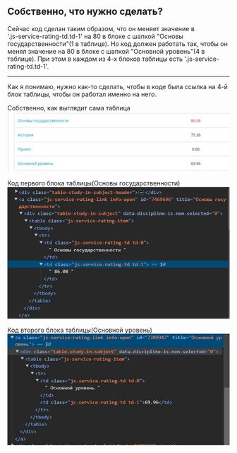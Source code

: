 ## Собственно, что нужно сделать?
Сейчас код сделан таким образом, что он меняет значение в  
 '.js-service-rating-td.td-1'  на 80 в блоке с шапкой "Основы государственности"(1 в таблице). Но код должен работать так, чтобы он менял значение на 80 в блоке с шапкой "Основной уровень"(4 в таблице). При этом в каждом из 4-х блоков таблицы есть '.js-service-rating-td.td-1'.

 ____

 Как я понимаю, нужно как-то сделать, чтобы в коде была ссылка на 4-й блок таблицы, чтобы он работал именно на него.


Собственно, как выглядит сама таблица
 ![Как выглядит таблица](https://github.com/SunriseSunshine/habrMonkey/blob/main/xOhfdE1ZsxI.jpg)
 

 Код первого блока таблицы(Основы государственности)
 ![Код первого блока таблицы](https://github.com/SunriseSunshine/habrMonkey/blob/main/HXVj0ulOisQ.jpg)


 Код второго блока таблицы(Основной уровень)
 ![Код первого блока таблицы](https://github.com/SunriseSunshine/habrMonkey/blob/main/1I0zHpdmgXA.jpg)
